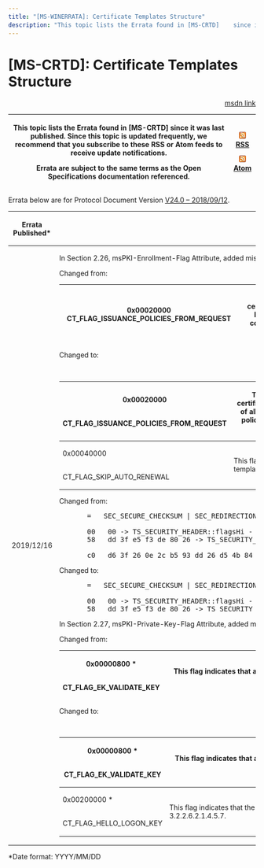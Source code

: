 ```yaml
---
title: "[MS-WINERRATA]: Certificate Templates Structure"
description: "This topic lists the Errata found in [MS-CRTD]    since it was last published. Since this topic is updated frequently, we    recommend that you"
---
```


# [MS-CRTD]: Certificate Templates Structure

<p align="right"><a href="https://msdn.microsoft.com/en-us/library/6898053e-8726-4209-ade2-37f8b0474c99">msdn link</a></p>
<p> </p>

<table>
 <thead>
  <tr>
   <th>
   <p>This topic lists the Errata found in [MS-CRTD]
   since it was last published. Since this topic is updated frequently, we
   recommend that you subscribe to these RSS or Atom feeds to receive update
   notifications.</p>
   <p>Errata are subject to the same terms as the
   Open Specifications documentation referenced.</p>
   </th>
   <th>
   <p><img id="Picture 389" src="ms-winerrata_files/image002.png"><a href="http://blogs.msdn.com/b/protocol_content_errata/rss.aspx">RSS</a> </p>
   <p><img id="Picture 388" src="ms-winerrata_files/image002.png"><a href="http://blogs.msdn.com/b/protocol_content_errata/atom.aspx">Atom</a> </p>
   <p> </p>
   </th>
  </tr>
 </thead>
</table>

<p>Errata below are for Protocol Document Version <a href="https://docs.microsoft.com/en-us/openspecs/windows_protocols/ms-crtd/4c6950e4-1dc2-4ae3-98c3-b8919bb73822">V24.0
– 2018/09/12</a>.</p>

<table>
 <thead>
  <tr>
   <th>
   <p>Errata Published*</p>
   </th>
   <th>
   <p>Description</p>
   </th>
  </tr>
 </thead>
 <tr>
  <td>
  <p>2019/12/16</p>
  </td>
  <td>
  <p>In Section 2.26, msPKI-Enrollment-Flag Attribute,
  added missing 'CT_FLAG_SKIP_AUTO_RENEWAL' flag and description to the
  enrollment flags table.</p>
  <p> </p>
  <p>Changed from: </p>
  <p> </p>
  <p> </p>
  <table>
   <thead>
    <tr>
     <th>
     <p>0x00020000 CT_FLAG_ISSUANCE_POLICIES_FROM_REQUEST</p>
     </th>
     <th>
     <p>This flag indicates that the certificate issuance
     policies to be included in the issued certificate come from the request
     rather than from the template. The template contains a list of all of the
     issuance policies that the request is allowed to specify; if the request
     contains policies that are not listed in the template, then the request is
     rejected. For the processing rules of this flag, see [MS-WCCE] section
     3.2.2.6.2.1.4.5.8.&lt;33&gt;</p>
     </th>
    </tr>
   </thead>
  </table>
  <p> </p>
  <p> </p>
  <p> </p>
  <p>Changed to:</p>
  <p> </p>
  <p> </p>
  <table>
   <thead>
    <tr>
     <th>
     <p>0x00020000<br><br></p>
     <p>CT_FLAG_ISSUANCE_POLICIES_FROM_REQUEST</p>
     </th>
     <th>
     <p>This flag indicates that the certificate issuance
     policies to be included in the issued certificate come from the request rather
     than from the template. The template contains a list of all of the
     issuance policies that the request is allowed to specify; if the request
     contains policies that are not listed in the template, then the request is
     rejected. For the processing rules of this flag, see [MS-WCCE] section
     3.2.2.6.2.1.4.5.8.&lt;33&gt;</p>
     </th>
    </tr>
   </thead>
   <tr>
    <td>
    <p>0x00040000 <br><br></p>
    <p>CT_FLAG_SKIP_AUTO_RENEWAL</p>
    </td>
    <td>
    <p>This flag indicates that the certificate should not
    be auto-renewed, although it has a valid template.</p>
    </td>
   </tr>
  </table>
  <p> </p>
  <p> </p>
  <p>Changed from:</p>
  <p> </p>
  <dl>
<dd>
<div><pre>  =   SEC_SECURE_CHECKSUM | SEC_REDIRECTION_PKT
  
  00   00 -&gt; TS_SECURITY_HEADER::flagsHi - ignored as flags field does not   contain RDP_SEC_FLAGSHI_VALID (0x8000)
  58   dd 3f e5 f3 de 80 26 -&gt; TS_SECURITY_HEADER::dataSignature
  
  c0   d6 3f 26 0e 2c b5 93 dd 26 d5 4b 84 a1 1d 2a
</pre></div>
</dd></dl>
  <p>Changed to:</p>
  <p> </p>
  <dl>
<dd>
<div><pre>  =   SEC_SECURE_CHECKSUM | SEC_REDIRECTION_PKT
  
  00   00 -&gt; TS_SECURITY_HEADER::flagsHi - ignored as flags field does not   contain RDP_SEC_FLAGSHI_VALID (0x8000)
  58   dd 3f e5 f3 de 80 26 -&gt; TS_SECURITY_HEADER1::dataSignature
</pre></div>
</dd></dl>
  <p> </p>
  <p> </p>
  <p>In Section 2.27, msPKI-Private-Key-Flag Attribute,
  added missing 'CT_FLAG_HELLO_LOGON_KEY' flag and description to the private
  key flags table.</p>
  <p> </p>
  <p>Changed from: </p>
  <p> </p>
  <table>
   <thead>
    <tr>
     <th>
     <p>0x00000800 * <br><br></p>
     <p>CT_FLAG_EK_VALIDATE_KEY</p>
     </th>
     <th>
     <p>This flag indicates that attestation based on the
     hardware key of the TPM is to be performed. For more details, see
     [MS-WCCE] section 3.2.2.6.2.1.4.5.7.</p>
     </th>
    </tr>
   </thead>
  </table>
  <p> </p>
  <p> </p>
  <p> </p>
  <p>Changed to:</p>
  <p> </p>
  <p> </p>
  <table>
   <thead>
    <tr>
     <th>
     <p>0x00000800 * <br><br></p>
     <p>CT_FLAG_EK_VALIDATE_KEY</p>
     </th>
     <th>
     <p>This flag indicates that attestation based on the
     hardware key of the TPM is to be performed. For more details, see
     [MS-WCCE] section 3.2.2.6.2.1.4.5.7.</p>
     </th>
    </tr>
   </thead>
   <tr>
    <td>
    <p>0x00200000 * <br><br></p>
    <p>CT_FLAG_HELLO_LOGON_KEY</p>
    </td>
    <td>
    <p>This flag indicates that the key is used for Windows
    Hello logon. For more details, see [MS-WCCE] section 3.2.2.6.2.1.4.5.7.</p>
    </td>
   </tr>
  </table>
  <p>
  </td>
 </tr>
</table>

<p>*Date format: YYYY/MM/DD</p>


                